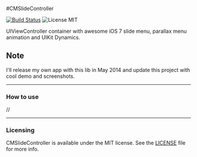 #CMSlideController

[![Build Status](https://secure.travis-ci.org/mureev/CMSlideController.png?branch=master)](http://travis-ci.org/mureev/CMSlideController)
![License MIT](https://go-shields.herokuapp.com/license-MIT-blue.png)

UIViewController container with awesome iOS 7 slide menu, parallax menu animation and UIKit Dynamics.

## Note
I'll release my own app with this lib in May 2014 and update this project with cool demo and screenshots.

---
### How to use
//

---
### Licensing

CMSlideController is available under the MIT license. See the <a href="http://raw.github.com/mureev/CMTabBarController/master/LICENSE">LICENSE</a> file for more info.
